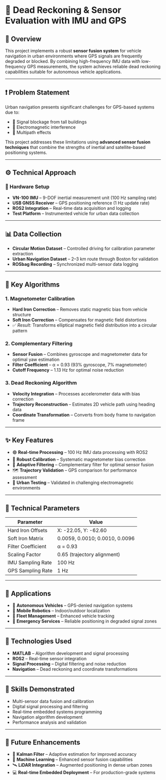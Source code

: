 # 🚗 Dead Reckoning & Sensor Evaluation with IMU and GPS

## 📌 Overview
This project implements a robust **sensor fusion system** for vehicle navigation in urban environments where GPS signals are frequently degraded or blocked. By combining high-frequency IMU data with low-frequency GPS measurements, the system achieves reliable dead reckoning capabilities suitable for autonomous vehicle applications.

---

## ❗ Problem Statement
Urban navigation presents significant challenges for GPS-based systems due to:

- 🚧 Signal blockage from tall buildings  
- 📡 Electromagnetic interference  
- 🔁 Multipath effects  

This project addresses these limitations using **advanced sensor fusion techniques** that combine the strengths of inertial and satellite-based positioning systems.

---

## ⚙️ Technical Approach

### 🧰 Hardware Setup
- **VN-100 IMU** – 9-DOF inertial measurement unit (100 Hz sampling rate)  
- **USB GNSS Receiver** – GPS positioning reference (1 Hz update rate)  
- **ROS2 Integration** – Real-time data acquisition and logging  
- **Test Platform** – Instrumented vehicle for urban data collection  

---

## 📊 Data Collection
- **Circular Motion Dataset** – Controlled driving for calibration parameter extraction  
- **Urban Navigation Dataset** – 2–3 km route through Boston for validation  
- **ROSbag Recording** – Synchronized multi-sensor data logging  

---

## 🧠 Key Algorithms

### 1. Magnetometer Calibration
- **Hard Iron Correction** – Removes static magnetic bias from vehicle structure  
- **Soft Iron Correction** – Compensates for magnetic field distortions  
- ✅ *Result:* Transforms elliptical magnetic field distribution into a circular pattern  

### 2. Complementary Filtering
- **Sensor Fusion** – Combines gyroscope and magnetometer data for optimal yaw estimation  
- **Filter Coefficient** – α = 0.93 (93% gyroscope, 7% magnetometer)  
- **Cutoff Frequency** – 1.13 Hz for optimal noise reduction  

### 3. Dead Reckoning Algorithm
- **Velocity Integration** – Processes accelerometer data with bias correction  
- **Trajectory Reconstruction** – Estimates 2D vehicle path using heading data  
- **Coordinate Transformation** – Converts from body frame to navigation frame  

---

## ✨ Key Features
- 🟢 **Real-time Processing** – 100 Hz IMU data processing with ROS2  
- 🧲 **Robust Calibration** – Systematic magnetometer bias correction  
- 📐 **Adaptive Filtering** – Complementary filter for optimal sensor fusion  
- 🗺️ **Trajectory Validation** – GPS comparison for performance assessment  
- 🌆 **Urban Testing** – Validated in challenging electromagnetic environments  

---

## 📌 Technical Parameters

| Parameter             | Value                                |
|-----------------------|--------------------------------------|
| Hard Iron Offsets     | X: -22.05, Y: -62.60                 |
| Soft Iron Matrix      | 0.0059, 0.0010; 0.0010, 0.0096       |
| Filter Coefficient    | α = 0.93                             |
| Scaling Factor        | 0.65 (trajectory alignment)         |
| IMU Sampling Rate     | 100 Hz                               |
| GPS Sampling Rate     | 1 Hz                                 |

---

## 🚀 Applications
- 🚗 **Autonomous Vehicles** – GPS-denied navigation systems  
- 🤖 **Mobile Robotics** – Indoor/outdoor localization  
- 🚛 **Fleet Management** – Enhanced vehicle tracking  
- 🚨 **Emergency Services** – Reliable positioning in degraded signal zones  

---

## 🧪 Technologies Used
- **MATLAB** – Algorithm development and signal processing  
- **ROS2** – Real-time sensor integration  
- **Signal Processing** – Digital filtering and noise reduction  
- **Navigation** – Dead reckoning and coordinate transformations  

---

## 🧠 Skills Demonstrated
- Multi-sensor data fusion and calibration  
- Digital signal processing and filtering  
- Real-time embedded systems programming  
- Navigation algorithm development  
- Performance analysis and validation  

---

## 🔮 Future Enhancements
- 🤖 **Kalman Filter** – Adaptive estimation for improved accuracy  
- 🧠 **Machine Learning** – Enhanced sensor fusion capabilities  
- 🛰️ **LiDAR Integration** – Augmented positioning in dense urban zones  
- 💻 **Real-time Embedded Deployment** – For production-grade systems  
